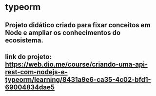 # typeorm

## Projeto didático criado para fixar conceitos em Node e ampliar os conhecimentos do ecosistema.



## link do projeto: https://web.dio.me/course/criando-uma-api-rest-com-nodejs-e-typeorm/learning/8431a9e6-ca35-4c02-bfd1-69004834dae5
